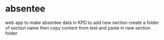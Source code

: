 # absentee
web app to make absentee data in KPD
to add new section
create a folder of section name
then copy content from test and paste in new section folder

